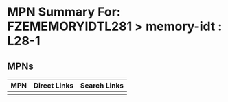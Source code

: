 



# MPN Summary For: FZEMEMORYIDTL281 > memory-idt : L28-1

## MPNs
  

|MPN|Direct Links|Search Links|
| :--- | :--- | :--- |
||||
